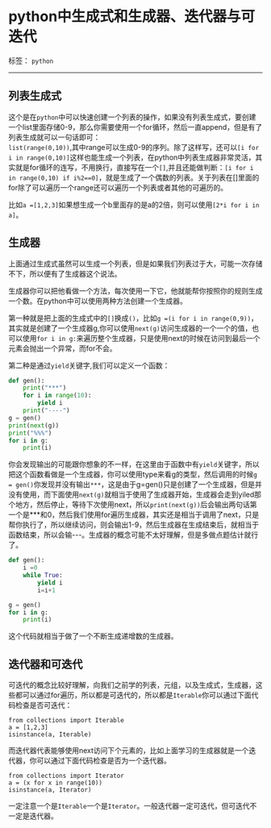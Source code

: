 ﻿# python中生成式和生成器、迭代器与可迭代

标签： `python`

---

## 列表生成式  

这个是在`python`中可以快速创建一个列表的操作，如果没有列表生成式，要创建一个list里面存储0-9，那么你需要使用一个for循环，然后一直append，但是有了列表生成就可以一句话即可：  
`list(range(0,10))`,其中range可以生成0-9的序列。除了这样写，还可以`[i for i in range(0,10)]`这样也能生成一个列表，在python中列表生成器非常灵活，其实就是for循环的连写，不用换行，直接写在一个`[]`,并且还能做判断：`[i for i in range(0,10) if i%2==0]`，就是生成了一个偶数的列表。关于列表在[]里面的for除了可以遍历一个range还可以遍历一个列表或者其他的可遍历的。  

比如`a =[1,2,3]`如果想生成一个b里面存的是a的2倍，则可以使用`[2*i for i in a]`。  

## 生成器  

上面通过生成式虽然可以生成一个列表，但是如果我们列表过于大，可能一次存储不下，所以便有了生成器这个说法。   

生成器你可以把他看做一个方法，每次使用一下它，他就能帮你按照你的规则生成一个数。在python中可以使用两种方法创建一个生成器。  

第一种就是把上面的生成式中的`[]`换成`()`，比如`g =(i for i in range(0,9))`，其实就是创建了一个生成器g,你可以使用`next(g)`访问生成器的一个一个的值，也可以使用`for i in g:`来遍历整个生成器，只是使用next的时候在访问到最后一个元素会抛出一个异常，而for不会。  

第二种是通过`yield`关键字,我们可以定义一个函数：  

```python
def gen():
    print("***")
    for i in range(10):
        yield i
    print("----")
g = gen()
print(next(g))
print("%%%")
for i in g:
    print(i)
```  

你会发现输出的可能跟你想象的不一样，在这里由于函数中有`yield`关键字，所以把这个函数看做是一个生成器，你可以使用type来看g的类型，然后调用的时候`g = gen()`你发现并没有输出`***`，这是由于g=gen()只是创建了一个生成器，但是并没有使用，而下面使用`next(g)`就相当于使用了生成器开始，生成器会走到yiled那个地方，然后停止，等待下次使用next，所以`print(next(g))`后会输出两句话第一个是***和0，然后我们使用for遍历生成器，其实还是相当于调用了next，只是帮你执行了，所以继续访问，则会输出1-9，然后生成器在生成结束后，就相当于函数结束，所以会输---。生成器的概念可能不太好理解，但是多做点题估计就行了。
```python
def gen():
    i =0
    while True:
        yield i
        i=i+1

g = gen()
for i in g:
    print(i)
```
这个代码就相当于做了一个不断生成递增数的生成器。  

## 迭代器和可迭代   

可迭代的概念比较好理解，向我们之前学的列表，元组，以及生成式，生成器，这些都可以通过for遍历，所以都是可迭代的，所以都是`Iterable`你可以通过下面代码检查是否可迭代：  

    from collections import Iterable
    a = [1,2,3]
    isinstance(a, Iterable)  
    
而迭代器代表能够使用next访问下个元素的，比如上面学习的生成器就是一个迭代器，你可以通过下面代码检查是否为一个迭代器。  

    from collections import Iterator
    a = (x for x in range(10))
    isinstance(a, Iterator)  
    
一定注意一个是`Iterable`一个是`Iterator`。一般迭代器一定可迭代，但可迭代不一定是迭代器。




